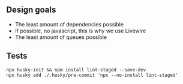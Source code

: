 ## Design goals

- The least amount of dependencies possible
- If possible, no javascript, this is why we use Livewire
- The least amount of queues possible

## Tests

```
npx husky-init && npm install lint-staged --save-dev
npx husky add ./.husky/pre-commit 'npx --no-install lint-staged'
```
